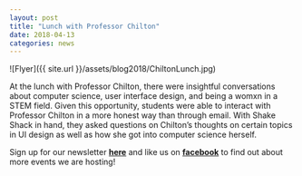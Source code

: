```yaml
---
layout: post
title: "Lunch with Professor Chilton"
date: 2018-04-13
categories: news
---
```


![Flyer]({{ site.url }}/assets/blog2018/ChiltonLunch.jpg)

At the lunch with Professor Chilton, there were insightful conversations about computer science, user interface design, and being a womxn in a STEM field. Given this opportunity, students were able to interact with Professor Chilton in a more honest way than through email. With Shake Shack in hand, they asked questions on Chilton’s thoughts on certain topics in UI design as well as how she got into computer science herself.

Sign up for our newsletter [**here**][mailinglist] and like us on [**facebook**][facebook] to find out about more events we are hosting!

[mailinglist]: http://columbia.us9.list-manage.com/subscribe?u=4c6a1c710f8ab9cce10272368&id=593b5faa43
[facebook]:https://www.facebook.com/CUWICS
